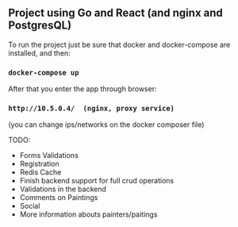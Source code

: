 ## Project using Go and React (and nginx and PostgresQL)

To run the project just be sure that docker and docker-compose are installed, and then:

### `docker-compose up`


After that you enter the app through browser:

### `http://10.5.0.4/  (nginx, proxy service)` 

(you can change ips/networks on the docker composer file)


TODO:
- Forms Validations
- Registration
- Redis Cache
- Finish backend support for full crud operations
- Validations in the backend
- Comments on Paintings
- Social
- More information abouts painters/paitings